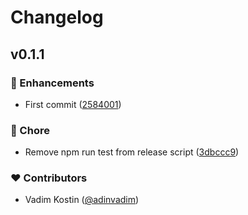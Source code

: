 # Changelog


## v0.1.1


### 🚀 Enhancements

- First commit ([2584001](https://github.com/adinvadim/nuxt-local-iconify/commit/2584001))

### 🏡 Chore

- Remove npm run test from release script ([3dbccc9](https://github.com/adinvadim/nuxt-local-iconify/commit/3dbccc9))

### ❤️ Contributors

- Vadim Kostin ([@adinvadim](http://github.com/adinvadim))

